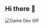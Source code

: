 ## Hi there 👋

![Game Dev GIF](https://media.giphy.com/media/3YK9ZYjSQaczdmBy5L/giphy.gif?cid=ecf05e47q2oj22gdslyg3vb00h2c4jsxj4mculqjg6aw9nbm&ep=v1_gifs_search&rid=giphy.gif&ct=g=%22400px%22%3E)
